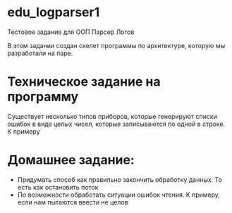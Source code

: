 # edu_logparser1
Тестовое задание для ООП Парсер Логов

В этом задании создан скелет программы по архитектуре, которую мы разработали на паре.

# Техническое задание на программу

Существует несколько типов приборов, которые генерируют списки ошибок в виде целых чисел, которые записываются по одной в строке. К примеру



# Домашнее задание:
* Придумать способ как правильно закончить обработку данных. То есть как остановить поток
* По возможности обработать ситуации ошибок чтения. К примеру, если нам пытаются ввести не целов